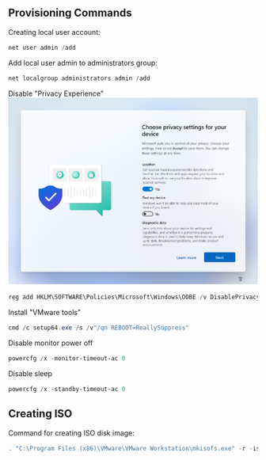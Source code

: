 ## Provisioning Commands
Creating local user account:
```powershell
net user admin /add
```
Add local user admin to administrators group:
```powershell
net localgroup administrators admin /add
```
Disable "Privacy Experience"
![Privacy Experience](img/privacySettings.png)
```powershell
reg add HKLM\SOFTWARE\Policies\Microsoft\Windows\OOBE /v DisablePrivacyExperience /t REG_DWORD /d 1
```
Install "VMware tools"
```powershell
cmd /c setup64.exe /s /v"/qn REBOOT=ReallySuppress"
```
Disable monitor power off
```powershell
powercfg /x -monitor-timeout-ac 0
```
Disable sleep
```powershell
powercfg /x -standby-timeout-ac 0
```
## Creating ISO
Command for creating ISO disk image:
```powershell
. "C:\Program Files (x86)\VMware\VMware Workstation\mkisofs.exe" -r -iso-level 4 -output "C:\DESTINATION\Windows10_autounatted.iso" "C:\SOURCE\"
```
